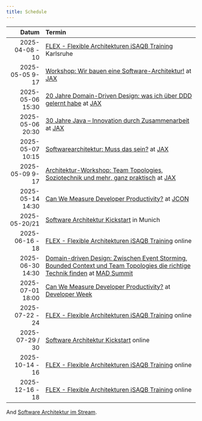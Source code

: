 ```yaml
---
title: Schedule
---
```


|            Datum | Termin                                                                                                                                                              |
|-----------------:|:--------------------------------------------------------------------------------------------------------------------------------------------------------------------|
|  2025-04-08 - 10 | [FLEX - Flexible Architekturen iSAQB Training](https://www.socreatory.com/de/trainings/flex) Karlsruhe                                                              |
| 2025-05-05 9-17 | [Workshop: Wir bauen eine Software-Architektur!](https://jax.de/software-architecture/workshop-software-architektur-bauen) at [JAX](https://jax.de/) |
| 2025-05-06 15:30 | [20 Jahre Domain-Driven Design: was ich über DDD gelernt habe](https://jax.de/software-architecture/20-jahre-domain-driven-design/) at [JAX](https://jax.de/) |
| 2025-05-06 20:30 | [30 Jahre Java – Innovation durch Zusammenarbeit](https://jax.de/core-java-jvm-languages/30-jahre-java-rueckblick-zukunft/) at [JAX](https://jax.de/) |
| 2025-05-07 10:15 | [Softwarearchitektur: Muss das sein?](https://jax.de/software-architecture/software-architektur-muss-sein/) at [JAX](https://jax.de/) |
| 2025-05-09 9-17 | [Architektur-Workshop: Team Topologies, Soziotechnik und mehr, ganz praktisch](https://jax.de/software-architecture/soziotechnischer-architektur-workshop/) at [JAX](https://jax.de/) |
| 2025-05-14 14:30 | [Can We Measure Developer Productivity?](https://schedule.jcon.one/session/779649) at [JCON](https://2025.europe.jcon.one/) |
| 2025-05-20/21 | [Software Architektur Kickstart](https://www.socreatory.com/de/trainings/arch-kickstart) in Munich |
|  2025-06-16 - 18 | [FLEX - Flexible Architekturen iSAQB Training](https://www.socreatory.com/de/trainings/flex) online |
| 2025-06-30 14:30 | [Domain-driven Design: Zwischen Event Storming, Bounded Context und Team Topologies die richtige Technik finden](https://mad-summit.de/domain-driven-design/domain-driven-design-die-richtige-technik-finden/) at [MAD Summit](https://mad-summit.de/) |
| 2025-07-01 18:00 | [Can We Measure Developer Productivity?](https://www.developer-week.de/programm/#/talk/konnen-wir-entwicklerinnen-produktivitat-messen) at [Developer Week](https://www.developer-week.de/) |
|  2025-07-22 - 24 | [FLEX - Flexible Architekturen iSAQB Training](https://www.socreatory.com/de/trainings/flex) online |
| 2025-07-29 / 30 | [Software Architektur Kickstart](https://www.socreatory.com/de/trainings/arch-kickstart) online |
|  2025-10-14 - 16 | [FLEX - Flexible Architekturen iSAQB Training](https://www.socreatory.com/de/trainings/flex) online |
|  2025-12-16 - 18 | [FLEX - Flexible Architekturen iSAQB Training](https://www.socreatory.com/de/trainings/flex) online |

And [Software Architektur im Stream](https://software-architektur.tv/).
